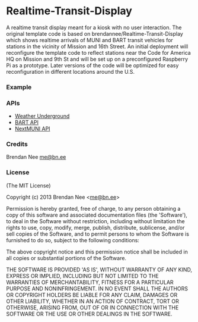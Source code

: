 Realtime-Transit-Display
=========

A realtime transit display meant for a kiosk with no user interaction. The original template code is based on brendannee/Realtime-Transit-Display which shows realtime arrivals of MUNI and BART transit vehicles for stations in the vicinity of Mission and 16th Street. An initial deployment will reconfigure the template code to reflect stations near the Code for America HQ on Mission and 9th St and will be set up on a preconfigured Raspberry Pi as a prototype.  Later versions of the code will be optimized for easy reconfiguration in different locations around the U.S.

### Example ###



### APIs ###

* [Weather Underground](http://api.wunderground.com)
* [BART API](http://api.bart.gov)
* [NextMUNI API](http://www.sfmta.com/cms/asite/nextmunidata.htm)

### Credits ###

Brendan Nee me@bn.ee

### License ###

(The MIT License)

Copyright (c) 2013 Brendan Nee &lt;me@bn.ee&gt;

Permission is hereby granted, free of charge, to any person obtaining
a copy of this software and associated documentation files (the
'Software'), to deal in the Software without restriction, including
without limitation the rights to use, copy, modify, merge, publish,
distribute, sublicense, and/or sell copies of the Software, and to
permit persons to whom the Software is furnished to do so, subject to
the following conditions:

The above copyright notice and this permission notice shall be
included in all copies or substantial portions of the Software.

THE SOFTWARE IS PROVIDED 'AS IS', WITHOUT WARRANTY OF ANY KIND,
EXPRESS OR IMPLIED, INCLUDING BUT NOT LIMITED TO THE WARRANTIES OF
MERCHANTABILITY, FITNESS FOR A PARTICULAR PURPOSE AND NONINFRINGEMENT.
IN NO EVENT SHALL THE AUTHORS OR COPYRIGHT HOLDERS BE LIABLE FOR ANY
CLAIM, DAMAGES OR OTHER LIABILITY, WHETHER IN AN ACTION OF CONTRACT,
TORT OR OTHERWISE, ARISING FROM, OUT OF OR IN CONNECTION WITH THE
SOFTWARE OR THE USE OR OTHER DEALINGS IN THE SOFTWARE.
